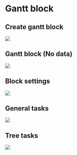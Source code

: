 # Gantt block

## Create gantt block

![](https://static-docs.nocobase.com/c87178922308143656bc444c57bac45d.png)

## Gantt block (No data)

![](https://static-docs.nocobase.com/1b439225f12b7a09aaab9d3a6dc11215.png)

## Block settings

![](https://static-docs.nocobase.com/e3b1950ca356fd58b4e1b644067337e4.png)

## General tasks

![](https://static-docs.nocobase.com/4bb22d6c98dc5f4e0a27aecd67a0e586.png)

## Tree tasks

![](https://static-docs.nocobase.com/672625d0238dbd685f3e1c1ef810024f.png)